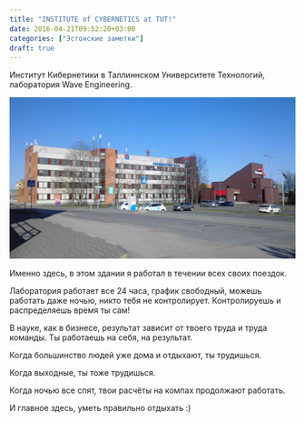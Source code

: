 ```yaml
---
title: "INSTITUTE of CYBERNETICS at TUT!"
date: 2016-04-21T09:52:20+03:00
categories: ["Эстонские заметки"]
draft: true
---
```


Институт Кибернетики в Таллиннском Университете Технологий,
лаборатория Wave Engineering.

<!--more-->


![Camp](/images/estonia/tallinn_tut.jpg "Институт кибернетики")

Именно здесь, в этом здании я работал в течении всех своих поездок.

Лаборатория работает все 24 часа, график свободный, можешь работать даже ночью, никто тебя не контролирует. Контролируешь и распределяешь время ты сам!

В науке, как в бизнесе, результат зависит от твоего труда и труда команды.
Ты работаешь на себя, на результат.

Когда большинство людей уже дома и отдыхают, ты трудишься.

Когда выходные, ты тоже трудишься.

Когда ночью все спят, твои расчёты на компах продолжают работать.


И главное здесь, уметь правильно отдыхать :)  
